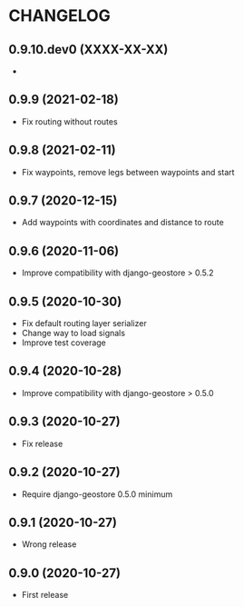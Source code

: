 CHANGELOG
=========

0.9.10.dev0     (XXXX-XX-XX)
---------------------------

*

0.9.9          (2021-02-18)
---------------------------

* Fix routing without routes

0.9.8          (2021-02-11)
---------------------------

* Fix waypoints, remove legs between waypoints and start

0.9.7          (2020-12-15)
---------------------------

* Add waypoints with coordinates and distance to route

0.9.6          (2020-11-06)
---------------------------

* Improve compatibility with django-geostore > 0.5.2

0.9.5          (2020-10-30)
---------------------------

* Fix default routing layer serializer
* Change way to load signals
* Improve test coverage


0.9.4          (2020-10-28)
---------------------------

* Improve compatibility with django-geostore > 0.5.0


0.9.3          (2020-10-27)
---------------------------

* Fix release


0.9.2          (2020-10-27)
---------------------------

* Require django-geostore 0.5.0 minimum


0.9.1          (2020-10-27)
---------------------------

* Wrong release


0.9.0          (2020-10-27)
---------------------------

* First release
